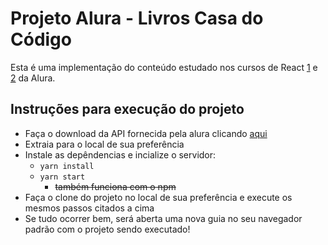 # Projeto Alura - Livros Casa do Código

Esta é uma implementação do conteúdo estudado nos cursos de React [1](https://www.alura.com.br/curso-online-react-componentes-reutilizaveis) e [2](https://www.alura.com.br/curso-online-react-validacao-rotas-api) da Alura.

## Instruções para execução do projeto
- Faça o download da API fornecida pela alura clicando [aqui](https://caelum-online-public.s3.amazonaws.com/1274-react-parte2/04/curso-react-api.zip)
- Extraia para o local de sua preferência
- Instale as depêndencias e incialize o servidor: 
  - `yarn install`
  - `yarn start`
    - ~~também funciona com o npm~~
- Faça o clone do projeto no local de sua preferência e execute os mesmos passos citados a cima
- Se tudo ocorrer bem, será aberta uma nova guia no seu navegador padrão com o projeto sendo executado!
